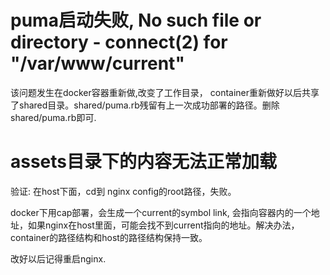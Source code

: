 # puma启动失败, No such file or directory - connect(2) for "/var/www/current"

该问题发生在docker容器重新做,改变了工作目录， container重新做好以后共享了shared目录。shared/puma.rb残留有上一次成功部署的路径。删除shared/puma.rb即可.

# assets目录下的内容无法正常加载
验证: 在host下面，cd到 nginx config的root路径，失败。

docker下用cap部署，会生成一个current的symbol link, 会指向容器内的一个地址，如果nginx在host里面，可能会找不到current指向的地址。解决办法，container的路径结构和host的路径结构保持一致。

改好以后记得重启nginx.
